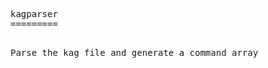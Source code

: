 
<!-- saved from url=(0070)https://raw.githubusercontent.com/fantasydr/kagparser/master/README.md -->
<html><head><meta http-equiv="Content-Type" content="text/html; charset=UTF-8"><link type="text/css" rel="stylesheet" href="chrome-extension://cpngackimfmofbokmjmljamhdncknpmg/style.css"><script type="text/javascript" charset="utf-8" src="chrome-extension://cpngackimfmofbokmjmljamhdncknpmg/js/page_context.js"></script></head><body screen_capture_injected="true"><pre style="word-wrap: break-word; white-space: pre-wrap;">kagparser
=========

Parse the kag file and generate a command array
</pre></body></html>